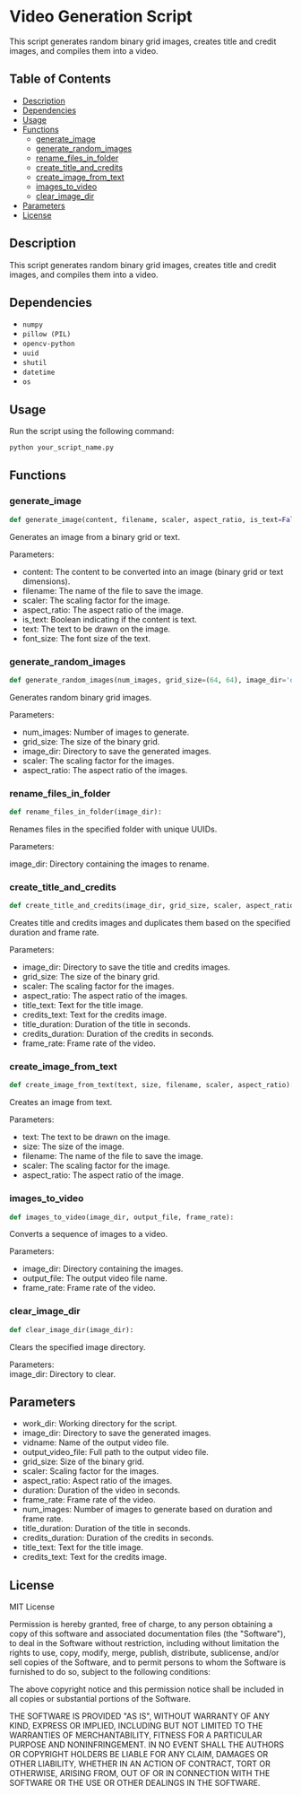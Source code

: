 # Video Generation Script

This script generates random binary grid images, creates title and credit images, and compiles them into a video.

## Table of Contents

- [Description](##description)
- [Dependencies](##dependencies)
- [Usage](##usage)
- [Functions](#f#unctions)
    - [generate_image](###generate_image)
    - [generate_random_images](###generate_random_images)
    - [rename_files_in_folder](#r##ename_files_in_folder)
    - [create_title_and_credits](###create_title_and_credits)
    - [create_image_from_text](###create_image_from_text)
    - [images_to_video](###images_to_video)
    - [clear_image_dir](###clear_image_dir)
- [Parameters](##parameters)
- [License](##license)

## Description

This script generates random binary grid images, creates title and credit images, and compiles them into a video.

## Dependencies

- `numpy`
- `pillow (PIL)`
- `opencv-python`
- `uuid`
- `shutil`
- `datetime`
- `os`

## Usage

Run the script using the following command:

```sh
python your_script_name.py
```

## Functions

### generate_image

```Python
def generate_image(content, filename, scaler, aspect_ratio, is_text=False, text="", font_size=8):
```

Generates an image from a binary grid or text.

Parameters:

- content: The content to be converted into an image (binary grid or text dimensions).
- filename: The name of the file to save the image.
- scaler: The scaling factor for the image.
- aspect_ratio: The aspect ratio of the image.
- is_text: Boolean indicating if the content is text.
- text: The text to be drawn on the image.
- font_size: The font size of the text.

### generate_random_images

```Python
def generate_random_images(num_images, grid_size=(64, 64), image_dir='output_images', scaler=4, aspect_ratio=1.0):
```

Generates random binary grid images.

Parameters:

- num_images: Number of images to generate.
- grid_size: The size of the binary grid.
- image_dir: Directory to save the generated images.
- scaler: The scaling factor for the images.
- aspect_ratio: The aspect ratio of the images.

### rename_files_in_folder

```Python
def rename_files_in_folder(image_dir):
```

Renames files in the specified folder with unique UUIDs.

Parameters:

image_dir: Directory containing the images to rename.

### create_title_and_credits

```Python
def create_title_and_credits(image_dir, grid_size, scaler, aspect_ratio, title_text, credits_text, title_duration, credits_duration, frame_rate):
```

Creates title and credits images and duplicates them based on the specified duration and frame rate.

Parameters:

- image_dir: Directory to save the title and credits images.
- grid_size: The size of the binary grid.
- scaler: The scaling factor for the images.
- aspect_ratio: The aspect ratio of the images.
- title_text: Text for the title image.
- credits_text: Text for the credits image.
- title_duration: Duration of the title in seconds.
- credits_duration: Duration of the credits in seconds.
- frame_rate: Frame rate of the video.

### create_image_from_text

```Python
def create_image_from_text(text, size, filename, scaler, aspect_ratio):
```

Creates an image from text.

Parameters:

- text: The text to be drawn on the image.
- size: The size of the image.
- filename: The name of the file to save the image.
- scaler: The scaling factor for the image.
- aspect_ratio: The aspect ratio of the image.

### images_to_video

```Python
def images_to_video(image_dir, output_file, frame_rate):
```

Converts a sequence of images to a video.

Parameters:

- image_dir: Directory containing the images.
- output_file: The output video file name.
- frame_rate: Frame rate of the video.

### clear_image_dir

```Python
def clear_image_dir(image_dir):
```

Clears the specified image directory.

Parameters:  
image_dir: Directory to clear.

## Parameters

- work_dir: Working directory for the script.
- image_dir: Directory to save the generated images.
- vidname: Name of the output video file.
- output_video_file: Full path to the output video file.
- grid_size: Size of the binary grid.
- scaler: Scaling factor for the images.
- aspect_ratio: Aspect ratio of the images.
- duration: Duration of the video in seconds.
- frame_rate: Frame rate of the video.
- num_images: Number of images to generate based on duration and frame rate.
- title_duration: Duration of the title in seconds.
- credits_duration: Duration of the credits in seconds.
- title_text: Text for the title image.
- credits_text: Text for the credits image.

## License

MIT License

Permission is hereby granted, free of charge, to any person obtaining a copy of this software and associated documentation files (the "Software"), to deal in the Software without restriction, including without limitation the rights to use, copy, modify, merge, publish, distribute, sublicense, and/or sell copies of the Software, and to permit persons to whom the Software is furnished to do so, subject to the following conditions:

The above copyright notice and this permission notice shall be included in all copies or substantial portions of the Software.

THE SOFTWARE IS PROVIDED "AS IS", WITHOUT WARRANTY OF ANY KIND, EXPRESS OR IMPLIED, INCLUDING BUT NOT LIMITED TO THE WARRANTIES OF MERCHANTABILITY, FITNESS FOR A PARTICULAR PURPOSE AND NONINFRINGEMENT. IN NO EVENT SHALL THE AUTHORS OR COPYRIGHT HOLDERS BE LIABLE FOR ANY CLAIM, DAMAGES OR OTHER LIABILITY, WHETHER IN AN ACTION OF CONTRACT, TORT OR OTHERWISE, ARISING FROM, OUT OF OR IN CONNECTION WITH THE SOFTWARE OR THE USE OR OTHER DEALINGS IN THE SOFTWARE.